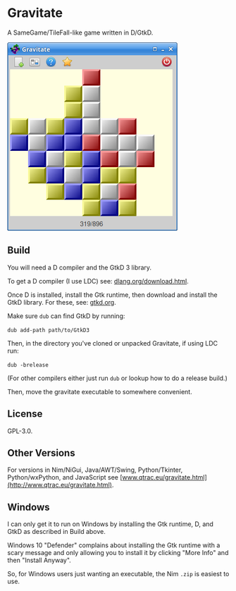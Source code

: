 # Gravitate

A SameGame/TileFall-like game written in D/GtkD.

![Screenshot](screenshot.png)

## Build

You will need a D compiler and the GtkD 3 library.

To get a D compiler (I use LDC) see: 
[dlang.org/download.html](https://dlang.org/download.html).

Once D is installed, install the Gtk runtime, then download and install
the GtkD library. For these, see:
[gtkd.org](https://gtkd.org/).

Make sure `dub` can find GtkD by running:

`dub add-path path/to/GtkD3`

Then, in the directory you've cloned or unpacked Gravitate, if using LDC
run:

`dub -brelease`

(For other compilers either just run `dub` or lookup how to do a release
build.)

Then, move the gravitate executable to somewhere convenient.

## License

GPL-3.0.

## Other Versions

For versions in Nim/NiGui, Java/AWT/Swing, Python/Tkinter,
Python/wxPython, and JavaScript see
[www.qtrac.eu/gravitate.html](http://www.qtrac.eu/gravitate.html).

## Windows

I can only get it to run on Windows by installing the Gtk runtime, D, and
GtkD as described in Build above.

Windows 10 "Defender" complains about installing the Gtk runtime with a
scary message and only allowing you to install it by clicking "More Info"
and then "Install Anyway".

So, for Windows users just wanting an executable, the Nim `.zip` is
easiest to use.
